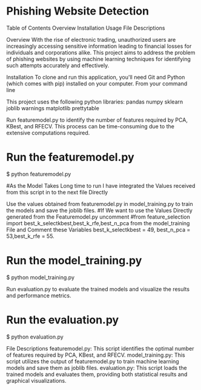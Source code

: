 # Phishing Website Detection



Table of Contents
Overview
Installation
Usage
File Descriptions

Overview
With the rise of electronic trading, unauthorized users are increasingly accessing sensitive information leading to financial losses for individuals and corporations alike. This project aims to address the problem of phishing websites by using machine learning techniques for identifying such attempts accurately and effectively.

Installation
To clone and run this application, you'll need Git and Python (which comes with pip) installed on your computer. From your command line

This project uses the following python libraries:
pandas
numpy
sklearn
joblib
warnings
matplotlib
prettytable

Run featuremodel.py to identify the number of features required by PCA, KBest, and RFECV. This process can be time-consuming due to the extensive computations required.
# Run the featuremodel.py
$ python featuremodel.py

#As the Model Takes Long time to run I have integrated the Values received from this script in to the next file Directly

Use the values obtained from featuremodel.py in model_training.py to train the models and save the joblib files.
#If We want to use the Values Directly generated from the Featuremodel.py uncomment #from feature_selection import best_k_selectkbest,best_k_rfe,best_n_pca from the model_training File and Comment these Variables best_k_selectkbest = 49,
best_n_pca = 53,best_k_rfe = 55.

# Run the model_training.py
$ python model_training.py

Run evaluation.py to evaluate the trained models and visualize the results and performance metrics.
# Run the evaluation.py
$ python evaluation.py

File Descriptions
featuremodel.py: This script identifies the optimal number of features required by PCA, KBest, and RFECV.
model_training.py: This script utilizes the output of featuremodel.py to train machine learning models and save them as joblib files.
evaluation.py: This script loads the trained models and evaluates them, providing both statistical results and graphical visualizations.

